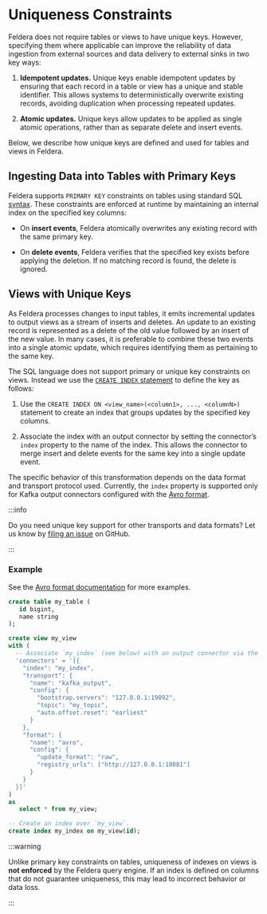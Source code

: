 # Uniqueness Constraints

Feldera does not require tables or views to have unique keys. However, specifying
them where applicable can improve the reliability of data ingestion from external
sources and data delivery to external sinks in two key ways:

1. **Idempotent updates.** Unique keys enable idempotent updates by ensuring that
 each record in a table or view has a unique and stable identifier. This allows systems
 to deterministically overwrite existing records, avoiding duplication when processing
 repeated updates.

2. **Atomic updates.** Unique keys allow updates to be applied as single atomic
 operations, rather than as separate delete and insert events.

Below, we describe how unique keys are defined and used for tables and views in Feldera.

## Ingesting Data into Tables with Primary Keys

Feldera supports `PRIMARY KEY` constraints on tables using standard SQL
[syntax](/sql/grammar/#creating-tables). These constraints are enforced at runtime by
maintaining an internal index on the specified key columns:

- On **insert events**, Feldera atomically overwrites any existing record with the same primary key.

- On **delete events**, Feldera verifies that the specified key exists before applying the deletion.
 If no matching record is found, the delete is ignored.

## Views with Unique Keys

As Feldera processes changes to input tables, it emits incremental updates to output views as a stream of inserts and deletes. An update to an existing record is represented as a delete of the old value followed by an insert of the new value. In many cases, it is preferable to combine these two events into a single atomic update, which requires identifying them as pertaining to the same key.

The SQL language does not support primary or unique key constraints on views. Instead we use the [`CREATE INDEX` statement](/sql/grammar/) to define the key
as follows:

1. Use the `CREATE INDEX ON <view_name>(<column1>, ..., <columnN>)` statement to create an index that groups updates by the specified key columns.

2. Associate the index with an output connector by setting the connector’s `index` property to the name of the index. This allows the connector to merge insert and delete events for the same key into a single update event.

The specific behavior of this transformation depends on the data format and transport protocol used. Currently, the `index` property is supported only for Kafka output connectors configured with the [Avro format](/formats/avro/).

:::info

Do you need unique key support for other transports and data formats?
Let us know by [filing an
issue](https://github.com/feldera/feldera/issues) on GitHub.

:::

### Example

See the [Avro format documentation](/formats/avro#examples-1) for more examples.


```sql
create table my_table (
   id bigint,
   name string
);

create view my_view
with (
  -- Associate `my_index` (see below) with an output connector via the connector’s `index` property.
  'connectors' = '[{
    "index": "my_index",
    "transport": {
      "name": "kafka_output",
      "config": {
        "bootstrap.servers": "127.0.0.1:19092",
        "topic": "my_topic",
        "auto.offset.reset": "earliest"
      }
    },
    "format": {
      "name": "avro",
      "config": {
        "update_format": "raw",
        "registry_urls": ["http://127.0.0.1:18081"]
      }
    }
  }]'
)
as
   select * from my_view;

-- Create an index over `my_view`.
create index my_index on my_view(id);
```

:::warning

Unlike primary key constraints on tables, uniqueness of indexes on views is **not enforced** by the Feldera query engine. If an index is defined on columns that do not guarantee uniqueness, this may lead to incorrect behavior or data loss.

:::